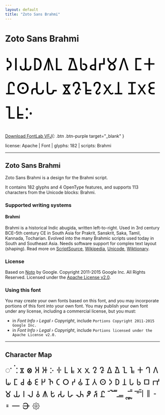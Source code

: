 ```yaml
---
layout: default
title: "Zoto Sans Brahmi"
---
```


# Zoto Sans Brahmi

<div contenteditable="true" style="font-family: 'Zoto Sans Brahmi'; font-size: 4em; color:black; margin: 0.5em 0 0.5em 0; line-height: 1.4em;">
𑀤𑀭𑀬𑀥𑀰𑀉 𑀐𑀨𑀘𑀟𑀫𑀕 𑀗𑀓𑀷𑀣𑀲𑀳 𑀃𑀎𑀒𑀍𑀌𑀦 𑀡𑀋𑀚𑀑𑀊𑀇
</div>

[Download FontLab VFJ](https://downgit.github.io/#/home?url=https://github.com/fontlabcom/getgo-fonts/blob/main/getgo-fonts/apache/zotosans/zotosans-brahmi.ttf){: .btn .btn-purple target="_blank" }

license: Apache \| Font \| glyphs: 182 \| scripts: Brahmi

---


## Zoto Sans Brahmi

Zoto Sans Brahmi is a design for the Brahmi script.

It contains 182 glyphs and 4 OpenType features, and supports 113 characters from the Unicode blocks: Brahmi.


### Supported writing systems


#### Brahmi

Brahmi is a historical Indic abugida, written left-to-right. Used in 3rd century BCE–5th century CE in South Asia for Prakrit, Sanskrit, Saka, Tamil, Kannada, Tocharian. Evolved into the many Brahmic scripts used today in South and Southeast Asia. Needs software support for complex text layout (shaping). Read more on [ScriptSource](https://scriptsource.org/scr/Brah), [Wikipedia](https://en.wikipedia.org/wiki/ISO_15924:Brah), [Unicode](https://www.unicode.org/versions/Unicode13.0.0/ch14.pdf#G39063), [Wiktionary](https://en.wiktionary.org/wiki/Category:Brahmi_script).


### License

Based on [Noto](https://github.com/notofonts) by Google. Copyright 2011-2015 Google Inc. All Rights Reserved. Licensed under the [Apache License v2.0](https://www.apache.org/licenses/LICENSE-2.0.txt).

### Using this font

You may create your own fonts based on this font, and you may incorporate portions of this font into your own font. You may publish your own font under any license, including a commercial license, but you must:

- in _Font Info › Legal › Copyright_, include `Portions Copyright 2011-2015 Google Inc.`
- in _Font Info › Legal › Copyright_, include `Portions licensed under the Apache License v2.0.`


---

## Character Map

<div style="font-family: 'Zoto Sans Brahmi'; font-size: 2em;">
𑀀 𑀁 𑀂 𑀃 𑀄 𑀅 𑀆 𑀇 𑀈 𑀉 𑀊 𑀋 𑀌 𑀍 𑀎 𑀏 𑀐 𑀑 𑀒 𑀓 𑀔 𑀕 𑀖 𑀗 𑀘 𑀙 𑀚 𑀛 𑀜 𑀝 𑀞 𑀟 𑀠 𑀡 𑀢 𑀣 𑀤 𑀥 𑀦 𑀧 𑀨 𑀩 𑀪 𑀫 𑀬 𑀭 𑀮 𑀯 𑀰 𑀱 𑀲 𑀳 𑀴 𑀵 𑀶 𑀷 𑀸 𑀹 𑀺 𑀻 𑀼 𑀽 𑀾 𑀿 𑁀 𑁁 𑁂 𑁃 𑁄 𑁅 𑁆 𑁇 𑁈 𑁉 𑁊 𑁋 𑁌 𑁍
</div>

